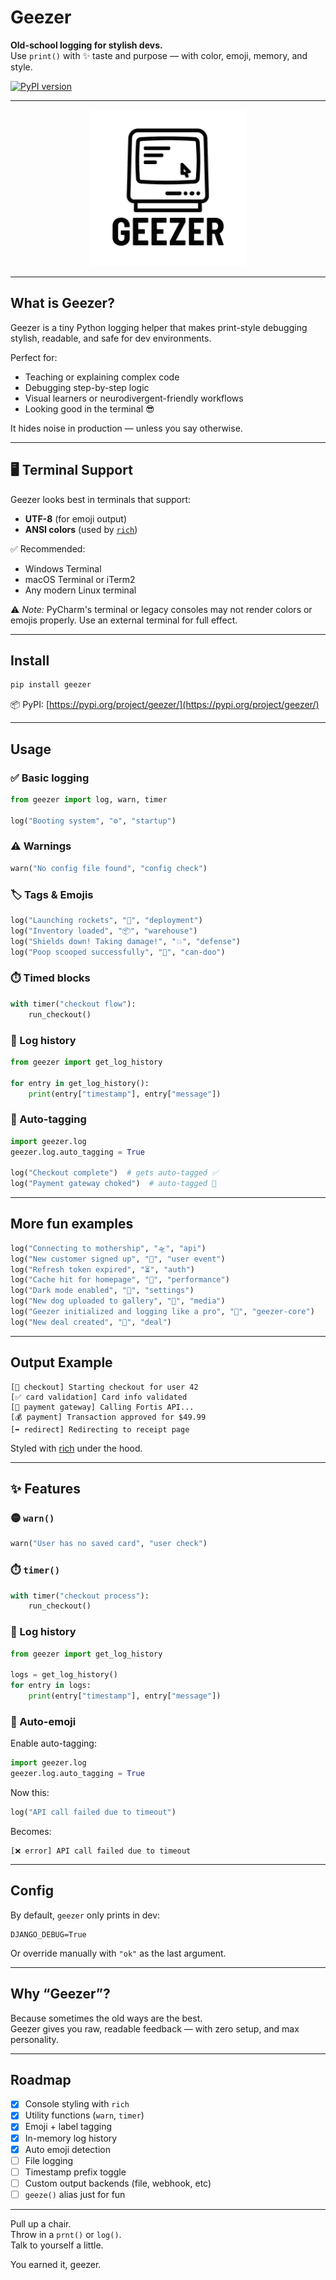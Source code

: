 # Geezer

**Old-school logging for stylish devs.**  
Use `print()` with ✨ taste and purpose — with color, emoji, memory, and style.

[![PyPI version](https://badge.fury.io/py/geezer.svg)](https://pypi.org/project/geezer/)

---

<p align="center">
  <img src="logo.png" alt="Geezer Logo" height="250">
</p>

---

## What is Geezer?

Geezer is a tiny Python logging helper that makes print-style debugging stylish, readable, and safe for dev environments.

Perfect for:
- Teaching or explaining complex code
- Debugging step-by-step logic
- Visual learners or neurodivergent-friendly workflows
- Looking good in the terminal 😎

It hides noise in production — unless you say otherwise.

---

## 🖥️ Terminal Support

Geezer looks best in terminals that support:

- **UTF-8** (for emoji output)
- **ANSI colors** (used by [`rich`](https://github.com/Textualize/rich))

✅ Recommended:
- Windows Terminal  
- macOS Terminal or iTerm2  
- Any modern Linux terminal  

⚠️ *Note:* PyCharm's terminal or legacy consoles may not render colors or emojis properly. Use an external terminal for full effect.

---

## Install

```bash
pip install geezer
```

📦 PyPI: [https://pypi.org/project/geezer/](https://pypi.org/project/geezer/)

---

## Usage

### ✅ Basic logging
```python
from geezer import log, warn, timer

log("Booting system", "⚙️", "startup")
```

### ⚠️ Warnings
```python
warn("No config file found", "config check")
```

### 🏷️ Tags & Emojis
```python
log("Launching rockets", "🚀", "deployment")
log("Inventory loaded", "📦", "warehouse")
log("Shields down! Taking damage!", "💥", "defense")
log("Poop scooped successfully", "💩", "can-doo")
```

### ⏱️ Timed blocks
```python
with timer("checkout flow"):
    run_checkout()
```

### 🧠 Log history
```python
from geezer import get_log_history

for entry in get_log_history():
    print(entry["timestamp"], entry["message"])
```

### 🤖 Auto-tagging
```python
import geezer.log
geezer.log.auto_tagging = True

log("Checkout complete")  # gets auto-tagged ✅
log("Payment gateway choked")  # auto-tagged 🤮
```

---

## More fun examples

```python
log("Connecting to mothership", "🛸", "api")
log("New customer signed up", "🧍", "user event")
log("Refresh token expired", "⏳", "auth")
log("Cache hit for homepage", "🧠", "performance")
log("Dark mode enabled", "🌚", "settings")
log("New dog uploaded to gallery", "🐶", "media")
log("Geezer initialized and logging like a pro", "🧓", "geezer-core")
log("New deal created", "🛒", "deal")
```

---

## Output Example

```text
[🛒 checkout] Starting checkout for user 42  
[✅ card validation] Card info validated  
[🔌 payment gateway] Calling Fortis API...  
[💰 payment] Transaction approved for $49.99  
[➡️ redirect] Redirecting to receipt page  
```

Styled with [rich](https://github.com/Textualize/rich) under the hood.

---

## ✨ Features

### 🟡 `warn()`
```python
warn("User has no saved card", "user check")
```

### ⏱️ `timer()`
```python
with timer("checkout process"):
    run_checkout()
```

### 🧠 Log history
```python
from geezer import get_log_history

logs = get_log_history()
for entry in logs:
    print(entry["timestamp"], entry["message"])
```

### 🤖 Auto-emoji
Enable auto-tagging:
```python
import geezer.log
geezer.log.auto_tagging = True
```

Now this:
```python
log("API call failed due to timeout")
```

Becomes:
```text
[❌ error] API call failed due to timeout
```

---

## Config

By default, `geezer` only prints in dev:
```env
DJANGO_DEBUG=True
```

Or override manually with `"ok"` as the last argument.

---

## Why “Geezer”?

Because sometimes the old ways are the best.  
Geezer gives you raw, readable feedback — with zero setup, and max personality.

---

## Roadmap

- [x] Console styling with `rich`  
- [x] Utility functions (`warn`, `timer`)  
- [x] Emoji + label tagging  
- [x] In-memory log history  
- [x] Auto emoji detection  
- [ ] File logging  
- [ ] Timestamp prefix toggle  
- [ ] Custom output backends (file, webhook, etc)  
- [ ] `geeze()` alias just for fun

---

Pull up a chair.  
Throw in a `prnt()` or `log()`.  
Talk to yourself a little.

You earned it, geezer.
